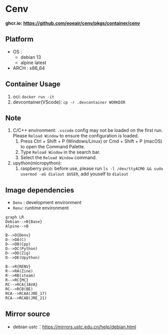 # Cenv

**ghcr.io: https://github.com/eoeair/cenv/pkgs/container/cenv**

## Platform
* OS : 
    * debian 13
    * alpine latest
* ARCH : x86_64

## Container Usage
1. oci: `docker run -it`
2. devcontainer(VScode): `cp -r .devcontainer WORKDIR`

## Note
1. C/C++ environment: `.vscode` config may not be loaded on the first run. Please `Reload Window` to ensure the configuration is loaded.
    1. Press Ctrl + Shift + P (Windows/Linux) or Cmd + Shift + P (macOS) to open the Command Palette.
    2. Type `Reload Window` in the search bar.
    3. Select the `Reload Window` command.
2. upython(micropython): 
    1. raspberry pico: before use, please run `ls -l /dev/ttyACM0 && sudo usermod -aG dialout $USER`, add youself to `dialout`
## Image dependencies
* `Denv` : development environment
* `Renv`: runtime environment

```mermaid
graph LR
Debian-->B{Base}
Alpine-->B

B-->D{Denv}
D-->DA(C)
D-->DB(Cpp)
D-->DC(Python)
D-->DD(Zig)
D-->DE(Upython)

B-->R{RENV}
R-->RA(Zine)
R-->RB(steam)
R-->RC{MC}
RC-->RCA{JAVA}
RC-->RCB(BE)
RCA-->RCAA(JRE_17)
RCA-->RCAB(JRE_21)
```

## Mirror source
* debian ustc：https://mirrors.ustc.edu.cn/help/debian.html